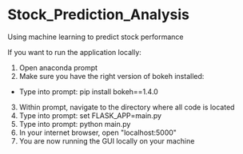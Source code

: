 # Stock_Prediction_Analysis
Using machine learning to predict stock performance

If you want to run the application locally:
1. Open anaconda prompt
2. Make sure you have the right version of bokeh installed:
  - Type into prompt: pip install bokeh==1.4.0
3. Within prompt, navigate to the directory where all code is located
4. Type into prompt: set FLASK_APP=main.py
5. Type into prompt: python main.py
6. In your internet browser, open "localhost:5000"
7. You are now running the GUI locally on your machine
